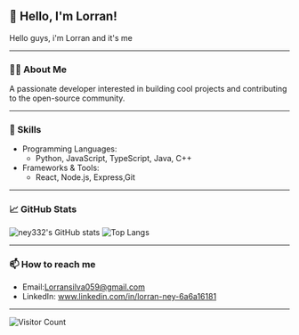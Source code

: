 ## 👋 Hello, I'm Lorran!

Hello guys, i'm Lorran and it's me   

---

### 🧑‍💻 About Me

A passionate developer interested in building cool projects and contributing to the open-source community.

---

### 🚀 Skills

- Programming Languages:  
  - Python, JavaScript, TypeScript, Java, C++
- Frameworks & Tools:  
  - React, Node.js, Express,Git

---

### 📈 GitHub Stats

![ney332's GitHub stats](https://github-readme-stats.vercel.app/api?username=ney332&show_icons=true&theme=default)
![Top Langs](https://github-readme-stats.vercel.app/api/top-langs/?username=ney332&layout=compact)

---

### 📫 How to reach me

- Email:Lorransilva059@gmail.com
- LinkedIn: www.linkedin.com/in/lorran-ney-6a6a16181

---

![Visitor Count](https://komarev.com/ghpvc/?username=ney332&style=flat-square)